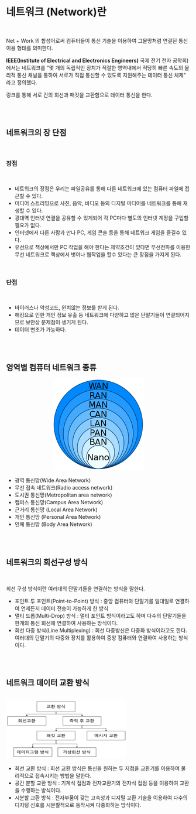 # 네트워크 (Network)란
<br>

Net + Work 의 합성어로써 컴퓨터들이 통신 기술을 이용하여 그물망처럼 연결된 통신 이용 형태를 의미한다.

**IEEE(Institute of Electrical and Electronics Engineers)** 국제 전기 전자 공학회)에서는 네트워크를 "몇 개의 독립적인 장치가 적절한 영역내에서 적당히 빠른 속도의 물리적 통신 채널을 통하여 서로가 직접 통신할 수 있도록 지원해주는 테이터 통신 체제" 라고 정의했다. 

링크를 통해 서로 간의 회선과 패킷을 교환함으로 데이터 통신을 한다.

<br><br>

## 네트워크의 장 단점
<br>

### **장점**
<br>

 - 네트워크의 장점은 우리는 파일공유를 통해 다른 네트워크에 있는 컴퓨터 파일에 접근할 수 있다.
 -  미디어 스트리밍으로 사진, 음악, 비디오 등의 디지털 미디어를 네트워크를 통해 재생할 수 있다.
 -  광대역 인터넷 연결을 공유할 수 있게되어 각 PC마다 별도의 인터넷 계정을 구입할 필요가 없다.
 -  인터넷에서 다른 사람과 만나 PC, 게임 콘솔 등을 통해 네트워크 게임을 즐길수 있다.
 -  유선으로 책상에서만 PC 작업을 해야 한다는 제약조건이 있다면 무선전파를 이용한 무선 네트워크로 책상에서 벗어나 웹작업을 할수 있다는 큰 장점을 가지게 된다.

<br>

### **단점**
<br>

 - 바이러스나 악성코드, 윈치않는 정보를 받게 된다.
 - 해킹으로 인한 개인 정보 유출 등 네트워크에 다양하고 많은 단말기들이 연결되어지므로 보안상 문제점이 생기게 된다.
 - 데이터 변조가 가능하다.

<br><br>

## 영역별 컴퓨터 네트워크 종류

<div align = "center">
    <img src = "../img/Networks_classification_by_spatial_scope.png">
</div>

 - 광역 통신망(Wide Area Network)
 - 무선 접속 네트워크(Radio access network)
 - 도시권 통신망(Metropolitan area network)
 - 캠퍼스 통신망(Campus Area Network)
 - 근거리 통신망 (Local Area Network)
 - 개인 통신망 (Personal Area Network)
 - 인체 통신망 (Body Area Network) 

<br><br>

## 네트워크의 회선구성 방식
<br>

회선 구성 방식이란 여러대의 단말기들을 연결하는 방식을 말한다.

 - 포인트 투 포인트(Point-to-Point) 방식 : 중앙 컴퓨터와 단말기를 일대일로 연결하여 언제든지 데이터 전송이 가능하게 한 방식
 - 멀티 드롭(Multi-Drop) 방식  : 멀티 포인트 방식이라고도 하며 다수의 단말기들을 한개의 통신 회선에 연결하여 사용하는 방식이다.
 - 회선 다중 방식(Line Multiplexing) : 회선 다중방신은 다중화 방식이라고도 한다. 여러대의 단말기의 다중화 장치를 활용하여 중앙 컴퓨터와 연결하여 사용하는 방식이다.

<br><br>

## 네트워크 데이터 교환 방식
<br>

<img src = "../img/dataSwitching.png" width = "65%">

<br>

 - 회선 교환 방식 : 회선 교환 방식은 통신을 원하는 두 지점을 교환기를 이용하여 물리적으로 접속시키는 방법을 말한다.
 - 공간 분할 교환 방식 : 기계식 접점과 전자교환기의 전자식 접점 등을 이용하여 교환을 수행하는 방식이다.
 - 시분할 교환 방식 : 전자부품이 갖는 고속성과 디지털 교환 기술을 이용하여 다수의 디지텅 신호를 시분할적으로 동작시켜 다중화하는 방식이다.

